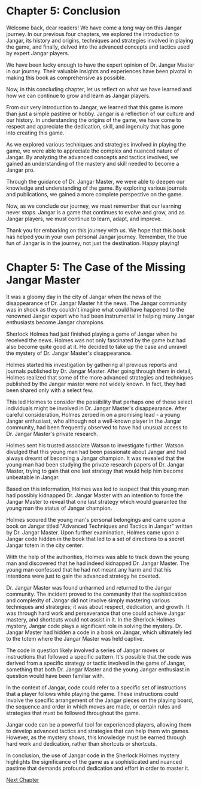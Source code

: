 # Chapter 5: Conclusion

Welcome back, dear readers! We have come a long way on this Jangar journey. In our previous four chapters, we explored the introduction to Jangar, its history and origins, techniques and strategies involved in playing the game, and finally, delved into the advanced concepts and tactics used by expert Jangar players. 

We have been lucky enough to have the expert opinion of Dr. Jangar Master in our journey. Their valuable insights and experiences have been pivotal in making this book as comprehensive as possible.

Now, in this concluding chapter, let us reflect on what we have learned and how we can continue to grow and learn as Jangar players.

From our very introduction to Jangar, we learned that this game is more than just a simple pastime or hobby. Jangar is a reflection of our culture and our history. In understanding the origins of the game, we have come to respect and appreciate the dedication, skill, and ingenuity that has gone into creating this game.

As we explored various techniques and strategies involved in playing the game, we were able to appreciate the complex and nuanced nature of Jangar. By analyzing the advanced concepts and tactics involved, we gained an understanding of the mastery and skill needed to become a Jangar pro.

Through the guidance of Dr. Jangar Master, we were able to deepen our knowledge and understanding of the game. By exploring various journals and publications, we gained a more complete perspective on the game.

Now, as we conclude our journey, we must remember that our learning never stops. Jangar is a game that continues to evolve and grow, and as Jangar players, we must continue to learn, adapt, and improve.

Thank you for embarking on this journey with us. We hope that this book has helped you in your own personal Jangar journey. Remember, the true fun of Jangar is in the journey, not just the destination. Happy playing!
# Chapter 5: The Case of the Missing Jangar Master

It was a gloomy day in the city of Jangar when the news of the disappearance of Dr. Jangar Master hit the news. The Jangar community was in shock as they couldn't imagine what could have happened to the renowned Jangar expert who had been instrumental in helping many Jangar enthusiasts become Jangar champions.

Sherlock Holmes had just finished playing a game of Jangar when he received the news. Holmes was not only fascinated by the game but had also become quite good at it. He decided to take up the case and unravel the mystery of Dr. Jangar Master's disappearance.

Holmes started his investigation by gathering all previous reports and journals published by Dr. Jangar Master. After going through them in detail, Holmes realized that some of the more advanced strategies and techniques published by the Jangar master were not widely known. In fact, they had been shared only with a select few.

This led Holmes to consider the possibility that perhaps one of these select individuals might be involved in Dr. Jangar Master's disappearance. After careful consideration, Holmes zeroed in on a promising lead - a young Jangar enthusiast, who although not a well-known player in the Jangar community, had been frequently observed to have had unusual access to Dr. Jangar Master's private research.

Holmes sent his trusted associate Watson to investigate further. Watson divulged that this young man had been passionate about Jangar and had always dreamt of becoming a Jangar champion. It was revealed that the young man had been studying the private research papers of Dr. Jangar Master, trying to gain that one last strategy that would help him become unbeatable in Jangar.

Based on this information, Holmes was led to suspect that this young man had possibly kidnapped Dr. Jangar Master with an intention to force the Jangar Master to reveal that one last strategy which would guarantee the young man the status of Jangar champion.

Holmes scoured the young man's personal belongings and came upon a book on Jangar titled "Advanced Techniques and Tactics in Jangar" written by Dr. Jangar Master. Upon further examination, Holmes came upon a Jangar code hidden in the book that led to a set of directions to a secret Jangar totem in the city center.

With the help of the authorities, Holmes was able to track down the young man and discovered that he had indeed kidnapped Dr. Jangar Master. The young man confessed that he had not meant any harm and that his intentions were just to gain the advanced strategy he coveted.

Dr. Jangar Master was found unharmed and returned to the Jangar community. The incident proved to the community that the sophistication and complexity of Jangar did not involve simply mastering various techniques and strategies; it was about respect, dedication, and growth. It was through hard work and perseverance that one could achieve Jangar mastery, and shortcuts would not assist in it.
In the Sherlock Holmes mystery, Jangar code plays a significant role in solving the mystery. Dr. Jangar Master had hidden a code in a book on Jangar, which ultimately led to the totem where the Jangar Master was held captive.

The code in question likely involved a series of Jangar moves or instructions that followed a specific pattern. It's possible that the code was derived from a specific strategy or tactic involved in the game of Jangar, something that both Dr. Jangar Master and the young Jangar enthusiast in question would have been familiar with.

In the context of Jangar, code could refer to a specific set of instructions that a player follows while playing the game. These instructions could involve the specific arrangement of the Jangar pieces on the playing board, the sequence and order in which moves are made, or certain rules and strategies that must be followed throughout the game.

Jangar code can be a powerful tool for experienced players, allowing them to develop advanced tactics and strategies that can help them win games. However, as the mystery shows, this knowledge must be earned through hard work and dedication, rather than shortcuts or shortcuts.

In conclusion, the use of Jangar code in the Sherlock Holmes mystery highlights the significance of the game as a sophisticated and nuanced pastime that demands profound dedication and effort in order to master it.


[Next Chapter](06_Chapter06.md)